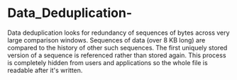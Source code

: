 # Data_Deduplication-
Data deduplication looks for redundancy of sequences of bytes across very large comparison windows. Sequences of data (over 8 KB long) are compared to the history of other such sequences. The first uniquely stored version of a sequence is referenced rather than stored again. This process is completely hidden from users and applications so the whole file is readable after it's written.
